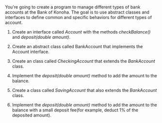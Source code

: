 You're going to create a program to manage different types of bank accounts at the Bank of Konoha.
The goal is to use abstract classes and interfaces to define common and specific behaviors for different types of account.

1. Create an interface called *Account* with the methods *checkBalance()* and *deposit(double amount)*.

2. Create an abstract class called BankAccount that implements the Account interface.

3. Create an class called *CheckingAccount* that extends the *BankAccount* class. 

4. Implement the *deposit(double amount)* method to add the amount to the balance.

5. Create a class called *SavingAccount* that also extends the *BankAccount* class.
6. Implement the *deposit(double amount)* method to add the amount to the balance with a small
deposit fee(for example, deduct 1% of the deposited amount).
